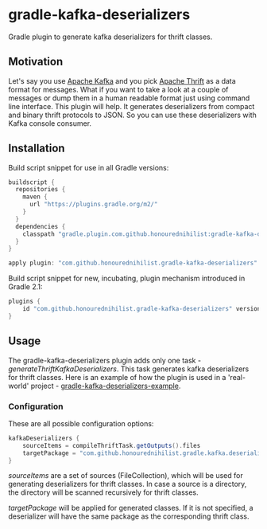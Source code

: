 # gradle-kafka-deserializers

Gradle plugin to generate kafka deserializers for thrift classes.

## Motivation

Let's say you use [Apache Kafka](https://kafka.apache.org) and you pick [Apache Thrift](http://thrift.apache.org) as a data format for messages.
What if you want to take a look at a couple of messages or dump them in a human readable format just using command line interface.
This plugin will help. It generates deserializers from compact and binary thrift protocols to JSON. So you can use these deserializers with Kafka console consumer.  

## Installation

Build script snippet for use in all Gradle versions:
```groovy
buildscript {
  repositories {
    maven {
      url "https://plugins.gradle.org/m2/"
    }
  }
  dependencies {
    classpath "gradle.plugin.com.github.honourednihilist:gradle-kafka-deserializers:0.1.0"
  }
}

apply plugin: "com.github.honourednihilist.gradle-kafka-deserializers"
```

Build script snippet for new, incubating, plugin mechanism introduced in Gradle 2.1:
```groovy
plugins {
    id "com.github.honourednihilist.gradle-kafka-deserializers" version "0.1.0"
}
```

## Usage

The gradle-kafka-deserializers plugin adds only one task - _generateThriftKafkaDeserializers_. This task generates kafka deserializers for thrift classes. 
Here is an example of how the plugin is used in a 'real-world' project - [gradle-kafka-deserializers-example](https://github.com/honourednihilist/gradle-kafka-deserializers-example).


### Configuration

These are all possible configuration options:

```groovy
kafkaDeserializers {
    sourceItems = compileThriftTask.getOutputs().files
    targetPackage = "com.github.honourednihilist.gradle.kafka.deserializers.example.gen"
}
```

_sourceItems_ are a set of sources (FileCollection), which will be used for generating deserializers for thrift classes. 
In case a source is a directory, the directory will be scanned recursively for thrift classes.

_targetPackage_ will be applied for generated classes. If it is not specified, a deserializer will have the same package as the corresponding thrift class.
